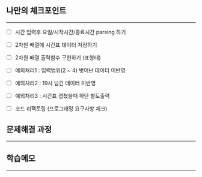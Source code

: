 ## 나만의 체크포인트

---

- [ ]  시간 입력후 요일/시작시간/종료시간 parsing 하기
- [ ]  2차원 배열에 시간표 데이터 저장하기
- [ ]  2차원 배열 출력함수 구현하기 (표형태)
- [ ]  예외처리1 : 입력범위(2 ~ 4) 벗어난 데이터 미반영
- [ ]  예외처리2 : 19시 넘긴 데이터 미반영
- [ ]  예외처리3 : 시간표 겹쳤을때 하단 별도출력
- [ ]  코드 리팩토링 (프로그래밍 요구사항 체크)


## 문제해결 과정

---

## 학습메모

---